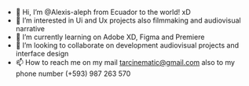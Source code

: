 - 👋 Hi, I’m @Alexis-aleph from Ecuador to the world! xD
- 👀 I’m interested in Ui and Ux projects also filmmaking and audiovisual narrative
- 🌱 I’m currently learning on Adobe XD, Figma and Premiere
- 💞️ I’m looking to collaborate on development audiovisual projects and interface design
- 📫 How to reach me on my mail tarcinematic@gmail.com also to my phone number (+593) 987 263 570

<!---
Alexis-aleph/Alexis-aleph is a ✨ special ✨ repository because its `README.md` (this file) appears on your GitHub profile.
You can click the Preview link to take a look at your changes.
--->
